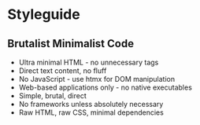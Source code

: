 # Styleguide

## Brutalist Minimalist Code

- Ultra minimal HTML - no unnecessary tags
- Direct text content, no fluff
- No JavaScript - use htmx for DOM manipulation
- Web-based applications only - no native executables
- Simple, brutal, direct
- No frameworks unless absolutely necessary
- Raw HTML, raw CSS, minimal dependencies
